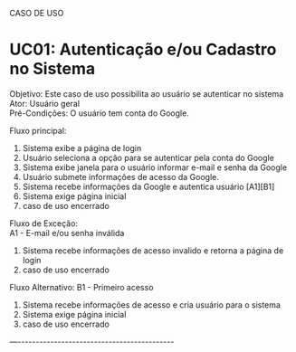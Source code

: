 CASO DE USO  
  
# UC01: Autenticação e/ou Cadastro no Sistema    
Objetivo: Este caso de uso possibilita ao usuário se autenticar no sistema    
Ator: Usuário geral    
Pré-Condições: O usuário tem conta do Google.    
    
Fluxo principal:    
1.	Sistema exibe a página de login    
2.	Usuário seleciona a opção para se autenticar pela conta do Google    
3.	Sistema exibe janela para o usuário informar e-mail e senha da Google    
4.	Usuário submete informações de acesso da Google.    
5.	Sistema recebe informações da Google e autentica usuário [A1][B1]    
6.	Sistema exige página inicial    
7.	caso de uso encerrado    
    
Fluxo de Exceção:    
A1 - E-mail e/ou senha inválida    
1.	Sistema recebe informações de acesso invalido e retorna a página de login    
2.	caso de uso encerrado    

Fluxo Alternativo:
B1 - Primeiro acesso    
1.	Sistema recebe informações de acesso e cria usuário para o sistema    
2.	Sistema exige página inicial
3.	caso de uso encerrado    
    
—-------------------------------------------  
  
